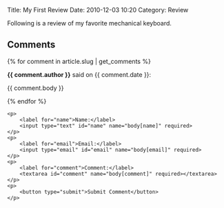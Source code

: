 ﻿Title: My First Review
Date: 2010-12-03 10:20
Category: Review

Following is a review of my favorite mechanical keyboard.

## Comments

{% for comment in article.slug | get_comments %}
<div class="comment">
    <p><strong>{{ comment.author }}</strong> said on {{ comment.date }}:</p>
    <p>{{ comment.body }}</p>
</div>
{% endfor %}

<form action="https://github.com/tomcatmew/blog_main/issues" method="POST">
    <input type="hidden" name="title" value="Comment on {{ title }}">
    <input type="hidden" name="labels" value="comment">
    
    <p>
        <label for="name">Name:</label>
        <input type="text" id="name" name="body[name]" required>
    </p>
    <p>
        <label for="email">Email:</label>
        <input type="email" id="email" name="body[email]" required>
    </p>
    <p>
        <label for="comment">Comment:</label>
        <textarea id="comment" name="body[comment]" required></textarea>
    </p>
    <p>
        <button type="submit">Submit Comment</button>
    </p>
</form>